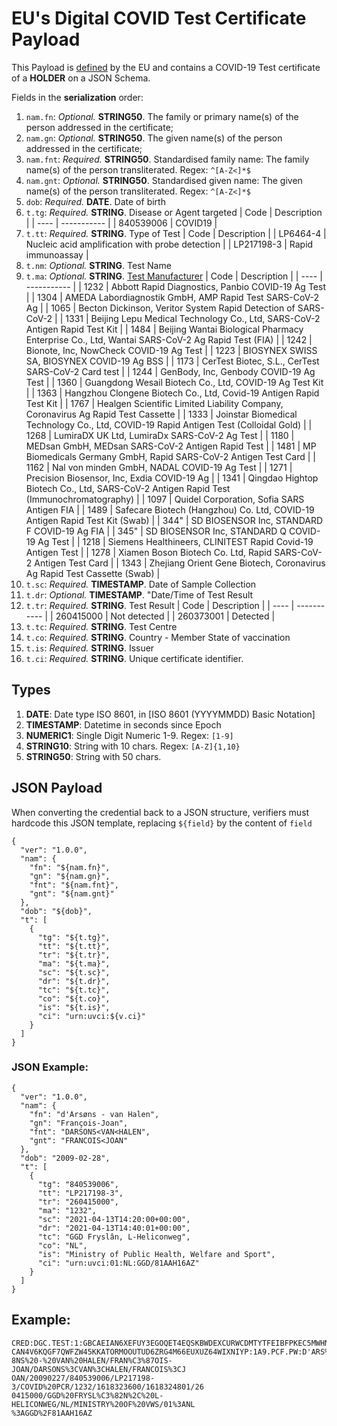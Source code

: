 # **EU's Digital COVID Test Certificate** Payload

This Payload is [defined](https://ec.europa.eu/health/sites/health/files/ehealth/docs/digital-green-certificates_dt-specifications_en.pdf) by the EU and contains a COVID-19 Test certificate of a **HOLDER** on a JSON Schema.

Fields in the **serialization** order:
1. `nam.fn`: *Optional.* **STRING50**. The family or primary name(s) of the person addressed in the certificate;
1. `nam.gn`: *Optional.* **STRING50**. The given name(s) of the person addressed in the certificate;
1. `nam.fnt`: *Required.* **STRING50**. Standardised family name: The family name(s) of the person transliterated. Regex: `^[A-Z<]*$`
1. `nam.gnt`: *Optional.* **STRING50**. Standardised given name: The given name(s) of the person transliterated. Regex: `^[A-Z<]*$`
1. `dob`: *Required.* **DATE**. Date of birth
1. `t.tg`: *Required.* **STRING**. Disease or Agent targeted
    | Code | Description | 
    | ---- | ----------- |
    | 840539006 | COVID19 |
1. `t.tt`: *Required.* **STRING**. Type of Test 
    | Code | Description | 
    | LP6464-4 | Nucleic acid amplification with probe detection |
    | LP217198-3 | Rapid immunoassay |
1. `t.nm`: *Optional.* **STRING**. Test Name
1. `t.ma`: *Optional.* **STRING**. [Test Manufacturer](https://github.com/ehn-digital-green-development/ehn-dgc-schema/blob/4ad15f7128236482c5f7bfe7d0271d94bce6a7af/Lookup-tables/DGC-RAT-lookup.json)
    | Code | Description | 
    | ---- | ----------- |
    | 1232 | Abbott Rapid Diagnostics, Panbio COVID-19 Ag Test | 
    | 1304 | AMEDA Labordiagnostik GmbH, AMP Rapid Test SARS-CoV-2 Ag | 
    | 1065 | Becton Dickinson, Veritor System Rapid Detection of SARS-CoV-2 | 
    | 1331 | Beijing Lepu Medical Technology Co., Ltd, SARS-CoV-2 Antigen Rapid Test Kit | 
    | 1484 | Beijing Wantai Biological Pharmacy Enterprise Co., Ltd, Wantai SARS-CoV-2 Ag Rapid Test (FIA) | 
    | 1242 | Bionote, Inc, NowCheck COVID-19 Ag Test | 
    | 1223 | BIOSYNEX SWISS SA, BIOSYNEX COVID-19 Ag BSS | 
    | 1173 | CerTest Biotec, S.L., CerTest SARS-CoV-2 Card test | 
    | 1244 | GenBody, Inc, Genbody COVID-19 Ag Test | 
    | 1360 | Guangdong Wesail Biotech Co., Ltd, COVID-19 Ag Test Kit | 
    | 1363 | Hangzhou Clongene Biotech Co., Ltd, Covid-19 Antigen Rapid Test Kit | 
    | 1767 | Healgen Scientific Limited Liability Company, Coronavirus Ag Rapid Test Cassette | 
    | 1333 | Joinstar Biomedical Technology Co., Ltd, COVID-19 Rapid Antigen Test (Colloidal Gold) | 
    | 1268 | LumiraDX UK Ltd, LumiraDx SARS-CoV-2 Ag Test | 
    | 1180 | MEDsan GmbH, MEDsan SARS-CoV-2 Antigen Rapid Test | 
    | 1481 | MP Biomedicals Germany GmbH, Rapid SARS-CoV-2 Antigen Test Card | 
    | 1162 | Nal von minden GmbH, NADAL COVID-19 Ag Test | 
    | 1271 | Precision Biosensor, Inc, Exdia COVID-19 Ag | 
    | 1341 | Qingdao Hightop Biotech Co., Ltd, SARS-CoV-2 Antigen Rapid Test (Immunochromatography) | 
    | 1097 | Quidel Corporation, Sofia SARS Antigen FIA | 
    | 1489 | Safecare Biotech (Hangzhou) Co. Ltd, COVID-19 Antigen Rapid Test Kit (Swab) | 
    | 344" | SD BIOSENSOR Inc, STANDARD F COVID-19 Ag FIA | 
    | 345" | SD BIOSENSOR Inc, STANDARD Q COVID-19 Ag Test | 
    | 1218 | Siemens Healthineers, CLINITEST Rapid Covid-19 Antigen Test | 
    | 1278 | Xiamen Boson Biotech Co. Ltd, Rapid SARS-CoV-2 Antigen Test Card | 
    | 1343 | Zhejiang Orient Gene Biotech, Coronavirus Ag Rapid Test Cassette (Swab) | 
1. `t.sc`: *Required.* **TIMESTAMP**. Date of Sample Collection
1. `t.dr`: *Optional.* **TIMESTAMP**. "Date/Time of Test Result
1. `t.tr`: *Required.* **STRING**. Test Result
    | Code | Description | 
    | ---- | ----------- |
    | 260415000 | Not detected |
    | 260373001 | Detected  |
1. `t.tc`: *Required.* **STRING**. Test Centre
1. `t.co`: *Required.* **STRING**. Country - Member State of vaccination
1. `t.is`: *Required.* **STRING**. Issuer
1. `t.ci`: *Required.* **STRING**. Unique certificate identifier.

## Types

1. **DATE**: Date type ISO 8601, in [ISO 8601 (YYYYMMDD) Basic Notation]
1. **TIMESTAMP**: Datetime in seconds since Epoch
1. **NUMERIC1**: Single Digit Numeric 1-9. Regex: `[1-9]`
1. **STRING10**: String with 10 chars. Regex: `[A-Z]{1,10}`
1. **STRING50**: String with 50 chars. 

## JSON Payload
When converting the credential back to a JSON structure, verifiers must hardcode this JSON template, replacing `${field}` by the content of `field`
```
{
  "ver": "1.0.0",
  "nam": {
    "fn": "${nam.fn}",
    "gn": "${nam.gn}",
    "fnt": "${nam.fnt}",
    "gnt": "${nam.gnt}"
  },
  "dob": "${dob}",
  "t": [
    {
      "tg": "${t.tg}",
      "tt": "${t.tt}",
      "tr": "${t.tr}",
      "ma": "${t.ma}",
      "sc": "${t.sc}",
      "dr": "${t.dr}",
      "tc": "${t.tc}",
      "co": "${t.co}",
      "is": "${t.is}",
      "ci": "urn:uvci:${v.ci}"
    }
  ]
}
```

### JSON Example:
```
{
  "ver": "1.0.0",
  "nam": {
    "fn": "d'Arsøns - van Halen",
    "gn": "François-Joan",
    "fnt": "DARSONS<VAN<HALEN",
    "gnt": "FRANCOIS<JOAN"
  },
  "dob": "2009-02-28",
  "t": [
    {
      "tg": "840539006",
      "tt": "LP217198-3",
      "tr": "260415000",
      "ma": "1232",
      "sc": "2021-04-13T14:20:00+00:00",
      "dr": "2021-04-13T14:40:01+00:00",
      "tc": "GGD Fryslân, L-Heliconweg",
      "co": "NL",
      "is": "Ministry of Public Health, Welfare and Sport",
      "ci": "urn:uvci:01:NL:GGD/81AAH16AZ"
    }
  ]
}
```

## Example:
```
CRED:DGC.TEST:1:GBCAEIAN6XEFUY3EGOQET4EQSKBWDEXCURWCDMTYTFEIBFPKEC5MWHNUFUB
CAN4V6KQGF7QWFZW45KKATORMOOUTUD6ZRG4M66EUXUZ64WIXNIYP:1A9.PCF.PW:D'ARS%C3%9
8NS%20-%20VAN%20HALEN/FRAN%C3%87OIS-JOAN/DARSONS%3CVAN%3CHALEN/FRANCOIS%3CJ
OAN/20090227/840539006/LP217198-3/COVID%20PCR/1232/1618323600/1618324801/26
0415000/GGD%20FRYSL%C3%82N%2C%20L-HELICONWEG/NL/MINISTRY%20OF%20VWS/01%3ANL
%3AGGD%2F81AAH16AZ
``` 